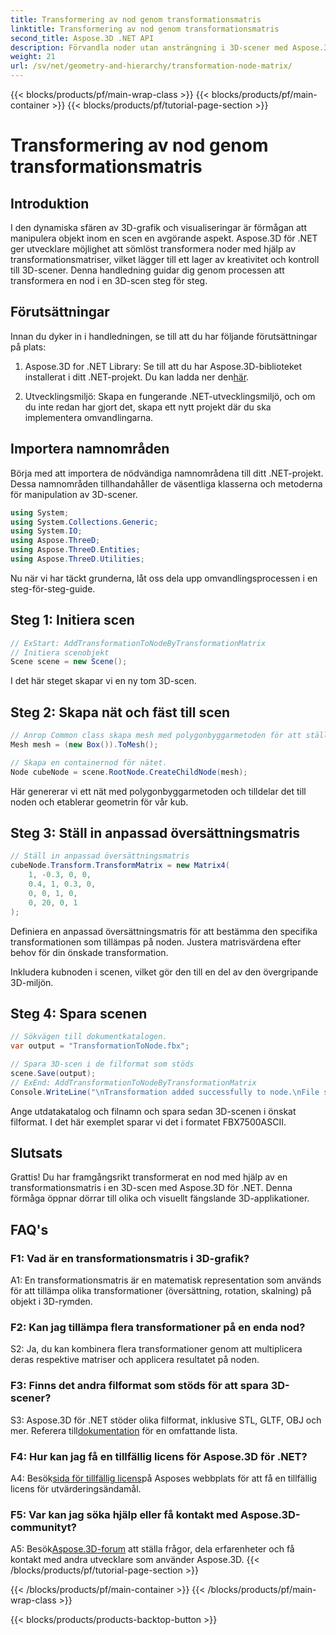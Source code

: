 ```yaml
---
title: Transformering av nod genom transformationsmatris
linktitle: Transformering av nod genom transformationsmatris
second_title: Aspose.3D .NET API
description: Förvandla noder utan ansträngning i 3D-scener med Aspose.3D för .NET. Lär dig steg-för-steg-nodtransformationer med handledning.
weight: 21
url: /sv/net/geometry-and-hierarchy/transformation-node-matrix/
---
```


{{< blocks/products/pf/main-wrap-class >}}
{{< blocks/products/pf/main-container >}}
{{< blocks/products/pf/tutorial-page-section >}}

# Transformering av nod genom transformationsmatris

## Introduktion

I den dynamiska sfären av 3D-grafik och visualiseringar är förmågan att manipulera objekt inom en scen en avgörande aspekt. Aspose.3D för .NET ger utvecklare möjlighet att sömlöst transformera noder med hjälp av transformationsmatriser, vilket lägger till ett lager av kreativitet och kontroll till 3D-scener. Denna handledning guidar dig genom processen att transformera en nod i en 3D-scen steg för steg.

## Förutsättningar

Innan du dyker in i handledningen, se till att du har följande förutsättningar på plats:

1.  Aspose.3D for .NET Library: Se till att du har Aspose.3D-biblioteket installerat i ditt .NET-projekt. Du kan ladda ner den[här](https://releases.aspose.com/3d/net/).

2. Utvecklingsmiljö: Skapa en fungerande .NET-utvecklingsmiljö, och om du inte redan har gjort det, skapa ett nytt projekt där du ska implementera omvandlingarna.

## Importera namnområden

Börja med att importera de nödvändiga namnområdena till ditt .NET-projekt. Dessa namnområden tillhandahåller de väsentliga klasserna och metoderna för manipulation av 3D-scener.

```csharp
using System;
using System.Collections.Generic;
using System.IO;
using Aspose.ThreeD;
using Aspose.ThreeD.Entities;
using Aspose.ThreeD.Utilities;
```

Nu när vi har täckt grunderna, låt oss dela upp omvandlingsprocessen i en steg-för-steg-guide.

## Steg 1: Initiera scen

```csharp
// ExStart: AddTransformationToNodeByTransformationMatrix
// Initiera scenobjekt
Scene scene = new Scene();

```

I det här steget skapar vi en ny tom 3D-scen.

## Steg 2: Skapa nät och fäst till scen

```csharp
// Anrop Common class skapa mesh med polygonbyggarmetoden för att ställa in mesh-instans
Mesh mesh = (new Box()).ToMesh();

// Skapa en containernod för nätet.
Node cubeNode = scene.RootNode.CreateChildNode(mesh);
```

Här genererar vi ett nät med polygonbyggarmetoden och tilldelar det till noden och etablerar geometrin för vår kub.

## Steg 3: Ställ in anpassad översättningsmatris

```csharp
// Ställ in anpassad översättningsmatris
cubeNode.Transform.TransformMatrix = new Matrix4(
    1, -0.3, 0, 0,
    0.4, 1, 0.3, 0,
    0, 0, 1, 0,
    0, 20, 0, 1
);        
```

Definiera en anpassad översättningsmatris för att bestämma den specifika transformationen som tillämpas på noden. Justera matrisvärdena efter behov för din önskade transformation.

Inkludera kubnoden i scenen, vilket gör den till en del av den övergripande 3D-miljön.

## Steg 4: Spara scenen

```csharp
// Sökvägen till dokumentkatalogen.
var output = "TransformationToNode.fbx";

// Spara 3D-scen i de filformat som stöds
scene.Save(output);
// ExEnd: AddTransformationToNodeByTransformationMatrix
Console.WriteLine("\nTransformation added successfully to node.\nFile saved at " + output);
```

Ange utdatakatalog och filnamn och spara sedan 3D-scenen i önskat filformat. I det här exemplet sparar vi det i formatet FBX7500ASCII.

## Slutsats

Grattis! Du har framgångsrikt transformerat en nod med hjälp av en transformationsmatris i en 3D-scen med Aspose.3D för .NET. Denna förmåga öppnar dörrar till olika och visuellt fängslande 3D-applikationer.

## FAQ's

### F1: Vad är en transformationsmatris i 3D-grafik?

A1: En transformationsmatris är en matematisk representation som används för att tillämpa olika transformationer (översättning, rotation, skalning) på objekt i 3D-rymden.

### F2: Kan jag tillämpa flera transformationer på en enda nod?

S2: Ja, du kan kombinera flera transformationer genom att multiplicera deras respektive matriser och applicera resultatet på noden.

### F3: Finns det andra filformat som stöds för att spara 3D-scener?

 S3: Aspose.3D för .NET stöder olika filformat, inklusive STL, GLTF, OBJ och mer. Referera till[dokumentation](https://reference.aspose.com/3d/net/) för en omfattande lista.

### F4: Hur kan jag få en tillfällig licens för Aspose.3D för .NET?

 A4: Besök[sida för tillfällig licens](https://purchase.aspose.com/temporary-license/)på Asposes webbplats för att få en tillfällig licens för utvärderingsändamål.

### F5: Var kan jag söka hjälp eller få kontakt med Aspose.3D-communityt?

 A5: Besök[Aspose.3D-forum](https://forum.aspose.com/c/3d/18) att ställa frågor, dela erfarenheter och få kontakt med andra utvecklare som använder Aspose.3D.
{{< /blocks/products/pf/tutorial-page-section >}}

{{< /blocks/products/pf/main-container >}}
{{< /blocks/products/pf/main-wrap-class >}}

{{< blocks/products/products-backtop-button >}}
